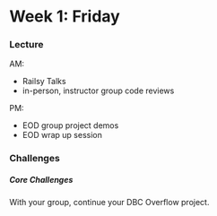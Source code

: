 # Week 1: Friday

### Lecture

AM:
- Railsy Talks
- in-person, instructor group code reviews

PM:
- EOD group project demos
- EOD wrap up session

### Challenges

##### Core Challenges

With your group, continue your DBC Overflow project.

